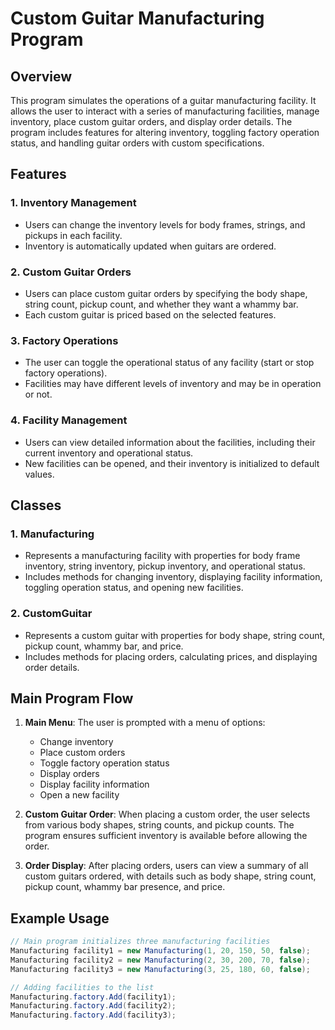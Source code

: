 # Custom Guitar Manufacturing Program

## Overview
This program simulates the operations of a guitar manufacturing facility. It allows the user to interact with a series of manufacturing facilities, manage inventory, place custom guitar orders, and display order details. The program includes features for altering inventory, toggling factory operation status, and handling guitar orders with custom specifications.

## Features

### 1. **Inventory Management**
   - Users can change the inventory levels for body frames, strings, and pickups in each facility.
   - Inventory is automatically updated when guitars are ordered.

### 2. **Custom Guitar Orders**
   - Users can place custom guitar orders by specifying the body shape, string count, pickup count, and whether they want a whammy bar.
   - Each custom guitar is priced based on the selected features.

### 3. **Factory Operations**
   - The user can toggle the operational status of any facility (start or stop factory operations).
   - Facilities may have different levels of inventory and may be in operation or not.

### 4. **Facility Management**
   - Users can view detailed information about the facilities, including their current inventory and operational status.
   - New facilities can be opened, and their inventory is initialized to default values.

## Classes

### 1. **Manufacturing**
   - Represents a manufacturing facility with properties for body frame inventory, string inventory, pickup inventory, and operational status.
   - Includes methods for changing inventory, displaying facility information, toggling operation status, and opening new facilities.

### 2. **CustomGuitar**
   - Represents a custom guitar with properties for body shape, string count, pickup count, whammy bar, and price.
   - Includes methods for placing orders, calculating prices, and displaying order details.

## Main Program Flow

1. **Main Menu**: The user is prompted with a menu of options:
   - Change inventory
   - Place custom orders
   - Toggle factory operation status
   - Display orders
   - Display facility information
   - Open a new facility

2. **Custom Guitar Order**: When placing a custom order, the user selects from various body shapes, string counts, and pickup counts. The program ensures sufficient inventory is available before allowing the order.

3. **Order Display**: After placing orders, users can view a summary of all custom guitars ordered, with details such as body shape, string count, pickup count, whammy bar presence, and price.

## Example Usage

```csharp
// Main program initializes three manufacturing facilities
Manufacturing facility1 = new Manufacturing(1, 20, 150, 50, false);
Manufacturing facility2 = new Manufacturing(2, 30, 200, 70, false);
Manufacturing facility3 = new Manufacturing(3, 25, 180, 60, false);

// Adding facilities to the list
Manufacturing.factory.Add(facility1);
Manufacturing.factory.Add(facility2);
Manufacturing.factory.Add(facility3);
